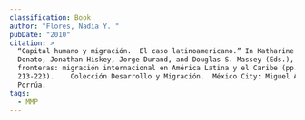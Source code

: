 ```yaml
---
classification: Book
author: "Flores, Nadia Y. "
pubDate: "2010"
citation: >
  “Capital humano y migración.  El caso latinoamericano.” In Katharine M.
  Donato, Jonathan Hiskey, Jorge Durand, and Douglas S. Massey (Eds.), Salvando
  fronteras: migración internacional en América Latina y el Caribe (pp.
  213-223).    Colección Desarrollo y Migración.  México City: Miguel Ángel
  Porrúa. 
tags:
  - MMP
---
```

